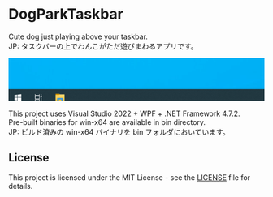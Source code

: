 # DogParkTaskbar

Cute dog just playing above your taskbar.  
JP: タスクバーの上でわんこがただ遊びまわるアプリです。

![Overview](doc/DogParkTaskbar.gif)

This project uses Visual Studio 2022 + WPF + .NET Framework 4.7.2.  
Pre-built binaries for win-x64 are available in bin directory.  
JP: ビルド済みの win-x64 バイナリを bin フォルダにおいています。

## License

This project is licensed under the MIT License - see the [LICENSE](LICENSE) file for details.
